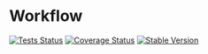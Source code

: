 Workflow
==============

[![Tests Status](https://github.com/NetCommons3/Workflow/actions/workflows/tests.yml/badge.svg?branch=master)](https://github.com/NetCommons3/Workflow/actions/workflows/tests.yml)
[![Coverage Status](https://coveralls.io/repos/NetCommons3/Workflow/badge.svg?branch=master)](https://coveralls.io/r/NetCommons3/Workflow?branch=master)
[![Stable Version](https://img.shields.io/packagist/v/netcommons/workflow.svg?label=stable)](https://packagist.org/packages/netcommons/workflow)
